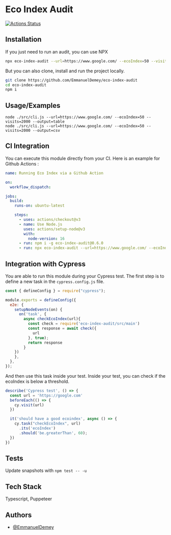 # Eco Index Audit

[![Actions Status](https://github.com/EmmanuelDemey/eco-index-audit/workflows/Build/badge.svg)](https://github.com/EmmanuelDemey/eco-index-audit/actions)

## Installation

If you just need to run an audit, you can use NPX

```bash
npx eco-index-audit --url=https://www.google.com/ --ecoIndex=50 --visits=2000 --output=table
```

But you can also clone, install and run the project locally.

```bash
git clone https://github.com/EmmanuelDemey/eco-index-audit
cd eco-index-audit
npm i
```

## Usage/Examples

```shell
node ./src/cli.js --url=https://www.google.com/ --ecoIndex=50 --visits=2000 --output=table
node ./src/cli.js --url=https://www.google.com/ --ecoIndex=50 --visits=2000 --output=csv
```

## CI Integration

You can execute this module directly from your CI. Here is an example for Github Actions :

```yaml
name: Running Eco Index via a Github Action

on:
  workflow_dispatch:

jobs:
  build:
    runs-on: ubuntu-latest

    steps:
      - uses: actions/checkout@v3
      - name: Use Node.js
        uses: actions/setup-node@v3
        with:
          node-version: 16
      - run: npm i -g eco-index-audit@0.6.0
      - run: npx eco-index-audit --url=https://www.google.com/ --ecoIndex=90 --output=table
```

## Integration with Cypress

You are able to run this module during your Cypress test. The first step is to define a new task in the `cypress.config.js` file.

```js
const { defineConfig } = require("cypress");

module.exports = defineConfig({
  e2e: {
    setupNodeEvents(on) {
      on('task', {
        async checkEcoIndex(url){
          const check = require('eco-index-audit/src/main')
          const response = await check({
            url
          }, true);
          return response
        }
    })
    },
  },
});
```

And then use this task inside your test. Inside your test, you can check if the ecoIndex is below a threshold.

```js
describe('Cypress test', () => {
  const url = 'https://google.com'
  beforeEach(() => {
    cy.visit(url)
  })

  it('should have a good ecoindex', async () => {
    cy.task("checkEcoIndex", url)
      .its('ecoIndex')
      .should('be.greaterThan', 60);
  })
})
```

## Tests

Update snapshots with `npm test -- -u`

## Tech Stack

Typescript, Puppeteer

## Authors

- [@EmmanuelDemey](https://www.github.com/EmmanuelDemey)
